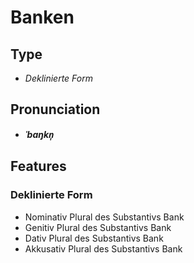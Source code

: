 # Banken
## Type
- _Deklinierte Form_
## Pronunciation
- **_ˈbaŋkn̩_**
## Features
### Deklinierte Form
-  Nominativ Plural des Substantivs Bank
-  Genitiv Plural des Substantivs Bank
-  Dativ Plural des Substantivs Bank
-  Akkusativ Plural des Substantivs Bank
